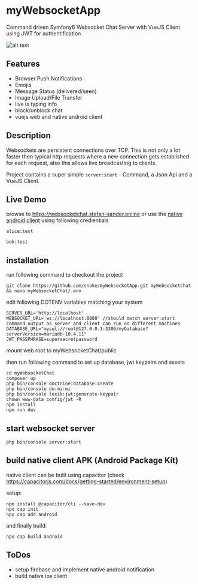 # myWebsocketApp
Command driven Symfony6 Websocket Chat Server with VueJS Client using JWT for authentification

![alt text](https://github.com/snoke/myWebsocketApp/blob/master/myWebsocketApp.png?raw=true)

## Features
* Browser Push Notifications
* Emojis
* Message Status (delivered/seen)
* Image Upload/File Transfer
* live is typing info
* block/unblock chat
* vuejs web and native android client

## Description
Websockets are persistent connections over TCP. 
This is not only a lot faster then typical http requests where a new connection gets established for each request, also this allows live broadcasting to clients.

Project contains a super simple ```server:start```  - Command, a Json Api and a VueJS Client.

## Live Demo
browse to https://websocketchat.stefan-sander.online or use the [native android client](https://github.com/snoke/myWebsocketApp/raw/master/app-debug.apk) 
using following credientials
```
alice:test
```
```
bob:test
```

## installation
run following command to checkout the project
```
git clone https://github.com/snoke/myWebsocketApp.git myWebsocketChat && nano myWebsocketChat/.env
```
edit following DOTENV variables matching your system
```
SERVER_URL='http://localhost' 
WEBSOCKET_URL='ws://localhost:8080' //should match server:start command output as server and client can run on different machines
DATABASE_URL="mysql://root@127.0.0.1:3306/myDatabase?serverVersion=mariadb-10.4.11"
JWT_PASSPHRASE=supersecretpassword
```
mount web root to myWebsocketChat/public

then run following command to set up database, jwt keypairs and assets
```
cd myWebsocketChat
composer up
php bin/console doctrine:database:create
php bin/console do:mi:mi
php bin/console lexik:jwt:generate-keypair
chown www-data config/jwt -R
npm install
npm run dev 
```
## start websocket server
```
php bin/console server:start
```

## build native client APK (Android Package Kit)
 native client can be built using capacitor (check https://capacitorjs.com/docs/getting-started/environment-setup)

setup:
```
npm install @capacitor/cli --save-dev
npx cap init
npx cap add android
```
and finally build:
```
npx cap build android
```
## ToDos
* setup firebase and implement native android notification
* build native ios client 
